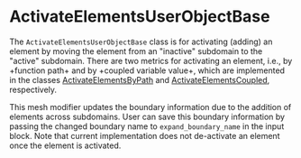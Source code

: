 # ActivateElementsUserObjectBase

The `ActivateElementsUserObjectBase` class is for activating (adding) an element by moving the element from an "inactive" subdomain to the "active" subdomain. There are two metrics for activating an element, i.e., by +function path+ and by +coupled variable value+, which are implemented in the classes [ActivateElementsByPath](/ActivateElementsByPath.md) and [ActivateElementsCoupled](/ActivateElementsCoupled.md), respectively.

This mesh modifier updates the boundary information due to the addition of elements across subdomains. User can save this boundary information by passing the changed boundary name to  `expand_boundary_name` in the input block.  Note that current implementation does not de-activate an element once the element is activated.

